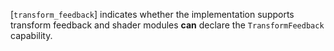 [`transform_feedback`] indicates whether
the implementation supports transform feedback and shader modules  **can** 
declare the `TransformFeedback` capability.